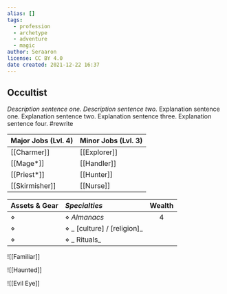 ```yaml
---
alias: []
tags:
  - profession
  - archetype
  - adventure
  - magic
author: Seraaron
license: CC BY 4.0
date created: 2021-12-22 16:37
---
```


## Occultist

_Description sentence one. Description sentence two._ Explanation sentence one. Explanation sentence two. Explanation sentence three. Explanation sentence four.  #rewrite

| Major Jobs (Lvl. 4) | Minor Jobs (Lvl. 3) |
| ------------------- | ------------------- |
| [[Charmer]]         | [[Explorer]]        |
| [[Mage*]]            | [[Handler]]         |
| [[Priest*]]          | [[Hunter]]          |
| [[Skirmisher]]      | [[Nurse]]           |

| Assets & Gear | _Specialties_               | Wealth |
| ------------- | :-------------------------- | :----: |
| ⋄             | ⋄ _Almanacs_                |    4   |
| ⋄             | ⋄ _ [culture] / [religion]_ |        |
| ⋄             | ⋄ _ Rituals_                |        |

![[Familiar]]

![[Haunted]]

![[Evil Eye]]
